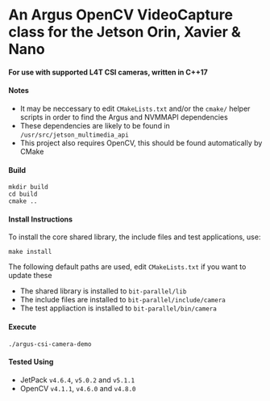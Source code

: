 # An Argus OpenCV VideoCapture class for the Jetson Orin, Xavier & Nano
#### For use with supported L4T CSI cameras, written in C++17

#### Notes
- It may be neccessary to edit `CMakeLists.txt` and/or the `cmake/` helper scripts in order to find the Argus and NVMMAPI dependencies
- These dependencies are likely to be found in `/usr/src/jetson_multimedia_api`
- This project also requires OpenCV, this should be found automatically by CMake

#### Build
```
mkdir build
cd build
cmake ..
```

#### Install Instructions
To install the core shared library, the include files and test applications, use:

```
make install
```

The following default paths are used, edit `CMakeLists.txt` if you want to update these
- The shared library is installed to `bit-parallel/lib`
- The include files are installed to `bit-parallel/include/camera`
- The test appliaction is installed to `bit-parallel/bin/camera`

#### Execute
```
./argus-csi-camera-demo
```

#### Tested Using
- JetPack `v4.6.4`, `v5.0.2` and `v5.1.1`
- OpenCV `v4.1.1`, `v4.6.0` and `v4.8.0`
